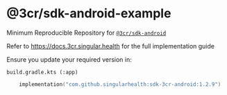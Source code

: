 # @3cr/sdk-android-example

Minimum Reproducible Repository for [`@3cr/sdk-android`](https://github.com/singularhealth/3cr-sdk-android)

Refer to https://docs.3cr.singular.health for the full implementation guide

Ensure you update your required version in:

`build.gradle.kts (:app)`
```kt
    implementation("com.github.singularhealth:sdk-3cr-android:1.2.9")
```